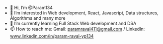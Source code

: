 - 👋 Hi, I’m @Param134
- 👀 I’m interested in Web development, React, Javascript, Data structures, Algorithms and many more
- 🌱 I’m currently learning Full Stack Web development and DSA
- 📫 How to reach me:
    Gmail: paramraval411@gmail.com /
    LinkedIn: www.linkedin.com/in/param-raval-yp134

<!---
Param134/Param134 is a ✨ special ✨ repository because its `README.md` (this file) appears on your GitHub profile.
You can click the Preview link to take a look at your changes.
--->
